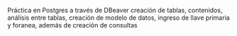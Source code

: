 Práctica en Postgres a través de DBeaver creación de tablas, contenidos, análisis entre tablas, creación de modelo de datos, ingreso de llave primaria y foranea, además de creación de consultas 
